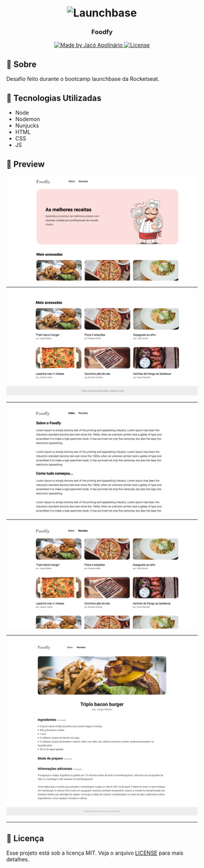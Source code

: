 <h1 align="center">
    <img alt="Launchbase" src="https://storage.googleapis.com/golden-wind/bootcamp-launchbase/logo.png" width="400px" />
</h1>

<h3 align="center">
  Foodfy
</h3>

<p align="center">

  <a href="https://rocketseat.com.br">
    <img alt="Made by Jacó Apolinário" src="https://img.shields.io/badge/made%20by-Jacó%20Apolinário-%23F8952D">
  </a>

  <a href="LICENSE" >
    <img alt="License" src="https://img.shields.io/badge/license-MIT-%23F8952D">
  </a>

</p>

## :scroll: Sobre
Desafio feito durante o bootcamp launchbase da Rocketseat.

## :rocket: Tecnologias Utilizadas
- Node
- Nodemon
- Nunjucks
- HTML
- CSS
- JS

## :red_circle: Preview

![Preview](https://github.com/Jacoappolinario/foodfy/blob/master/preview/home.png)

---

![Preview](https://github.com/Jacoappolinario/foodfy/blob/master/preview/footer.png)

---

![Preview](https://github.com/Jacoappolinario/foodfy/blob/master/preview/about.png)

---

![Preview](https://github.com/Jacoappolinario/foodfy/blob/master/preview/recipes.png)

---

![Preview](https://github.com/Jacoappolinario/foodfy/blob/master/preview/pag-receitas.png)

---

## :memo: Licença

Esse projeto está sob a licença MIT. Veja o arquivo [LICENSE](/LICENSE) para mais detalhes.
